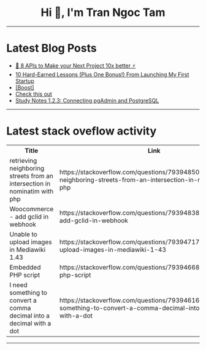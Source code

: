 <h1 align="center">Hi 👋, I'm Tran Ngoc Tam</h1>

---

# Latest Blog Posts 
<!-- BLOG-POST-LIST:START -->
- [🤯 8 APIs to Make your Next Project 10x better ⚡️](https://dev.to/akshaycodes/8-apis-to-make-your-next-project-10x-better-3a9o)
- [10 Hard-Earned Lessons &lpar;Plus One Bonus!&rpar; From Launching My First Startup](https://dev.to/digitaldrreamer/10-hard-earned-lessons-plus-one-bonus-from-launching-my-first-startup-71a)
- [[Boost]](https://dev.to/akshaybond30160/-16ok)
- [Check this out](https://dev.to/akshaycodes/check-this-out-1adh)
- [Study Notes 1.2.3: Connecting pgAdmin and PostgreSQL](https://dev.to/pizofreude/study-notes-123-connecting-pgadmin-and-postgresql-21p6)
<!-- BLOG-POST-LIST:END -->

---

# Latest stack oveflow activity
<table>
  <tr><th>Title</th><th>Link</th></tr>
  <!-- STACKOVERFLOW:START --><tr><td>retrieving neighboring streets from an intersection in nominatim with php</td><td>https://stackoverflow.com/questions/79394850/retrieving-neighboring-streets-from-an-intersection-in-nominatim-with-php</td></tr><tr><td>Woocommerce - add gclid in webhook</td><td>https://stackoverflow.com/questions/79394838/woocommerce-add-gclid-in-webhook</td></tr><tr><td>Unable to upload images in Mediawiki 1.43</td><td>https://stackoverflow.com/questions/79394717/unable-to-upload-images-in-mediawiki-1-43</td></tr><tr><td>Embedded PHP script</td><td>https://stackoverflow.com/questions/79394668/embedded-php-script</td></tr><tr><td>I need something to convert a comma decimal into a decimal with a dot</td><td>https://stackoverflow.com/questions/79394616/i-need-something-to-convert-a-comma-decimal-into-a-decimal-with-a-dot</td></tr><!-- STACKOVERFLOW:END -->
</table>

---


